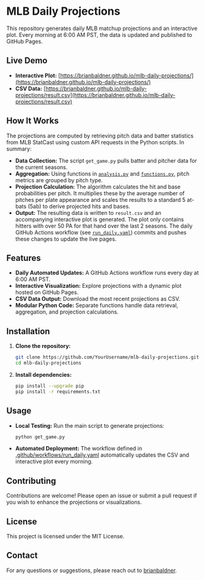# MLB Daily Projections

This repository generates daily MLB matchup projections and an interactive plot. Every morning at 6:00 AM PST, the data is updated and published to GitHub Pages.

## Live Demo

- **Interactive Plot:** [https://brianbaldner.github.io/mlb-daily-projections/](https://brianbaldner.github.io/mlb-daily-projections/)
- **CSV Data:** [https://brianbaldner.github.io/mlb-daily-projections/result.csv](https://brianbaldner.github.io/mlb-daily-projections/result.csv)

## How It Works

The projections are computed by retrieving pitch data and batter statistics from MLB StatCast using custom API requests in the Python scripts. In summary:
- **Data Collection:** The script `get_game.py` pulls batter and pitcher data for the current seasons.
- **Aggregation:** Using functions in [`analysis.py`](c:\Users\bbald\OneDrive\Desktop\gambling\analysis.py) and [`functions.py`](c:\Users\bbald\OneDrive\Desktop\gambling\functions.py), pitch metrics are grouped by pitch type.
- **Projection Calculation:** The algorithm calculates the hit and base probabilities per pitch. It multiplies these by the average number of pitches per plate appearance and scales the results to a standard 5 at-bats (5ab) to derive projected hits and bases.
- **Output:** The resulting data is written to `result.csv` and an accompanying interactive plot is generated. The plot only contains hitters with over 50 PA for that hand over the last 2 seasons. The daily GitHub Actions workflow (see [`run_daily.yaml`](c:\Users\bbald\OneDrive\Desktop\gambling\.github\workflows\run_daily.yaml)) commits and pushes these changes to update the live pages.

## Features

- **Daily Automated Updates:** A GitHub Actions workflow runs every day at 6:00 AM PST.
- **Interactive Visualization:** Explore projections with a dynamic plot hosted on GitHub Pages.
- **CSV Data Output:** Download the most recent projections as CSV.
- **Modular Python Code:** Separate functions handle data retrieval, aggregation, and projection calculations.

## Installation

1. **Clone the repository:**
   ```bash
   git clone https://github.com/YourUsername/mlb-daily-projections.git
   cd mlb-daily-projections
   ```

2. **Install dependencies:**
   ```bash
   pip install --upgrade pip
   pip install -r requirements.txt
   ```

## Usage

- **Local Testing:** Run the main script to generate projections:
  ```bash
  python get_game.py
  ```

- **Automated Deployment:** The workflow defined in [.github/workflows/run_daily.yaml](c:\Users\bbald\OneDrive\Desktop\gambling\.github\workflows\run_daily.yaml) automatically updates the CSV and interactive plot every morning.

## Contributing

Contributions are welcome! Please open an issue or submit a pull request if you wish to enhance the projections or visualizations.

## License

This project is licensed under the MIT License.

## Contact

For any questions or suggestions, please reach out to [brianbaldner](https://github.com/brianbaldner).
